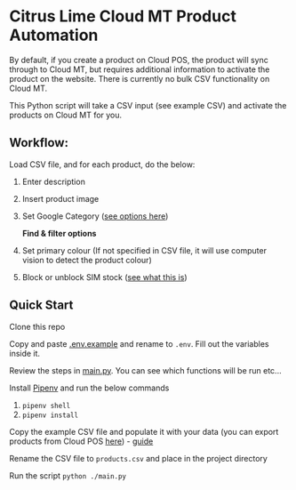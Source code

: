 # Citrus Lime Cloud MT Product Automation
By default, if you create a product on Cloud POS, the product will sync through to Cloud MT, but requires additional information to activate the product on the website. There is currently no bulk CSV functionality on Cloud MT.

This Python script will take a CSV input (see example CSV) and activate the products on Cloud MT for you.

## Workflow:
Load CSV file, and for each product, do the below:

1. Enter description
2. Insert product image
3. Set Google Category ([see options here](https://www.google.com/basepages/producttype/taxonomy-with-ids.en-GB.txt))

	**Find & filter options**

4. Set primary colour (If not specified in CSV file, it will use computer vision to detect the product colour)
7. Block or unblock SIM stock ([see what this is](https://howto.citruslime.com/94790-cloud-mt/cloud-mt-activating-products-online#:~:text=Block%20SIM%20Stock,the%20supply%20chain.))

## Quick Start
Clone this repo

Copy and paste [.env.example](.env.example) and rename to `.env`. Fill out the variables inside it.

Review the steps in [main.py](main.py). You can see which functions will be run etc...

Install [Pipenv](https://pypi.org/project/pipenv/) and run the below commands

1. `pipenv shell`
2. `pipenv install`

Copy the example CSV file and populate it with your data (you can export products from Cloud POS [here](https://pos.citruslime.com/backofficeux/wizards.aspx#:~:text=Modify%20Item%20Detail%20Wizard)) - [guide](https://citrus-lime.helpjuice.com/41975-product-inventory-management/296668-using-wizards-to-make-bulk-changes-to-items)

Rename the CSV file to `products.csv` and place in the project directory

Run the script `python ./main.py`